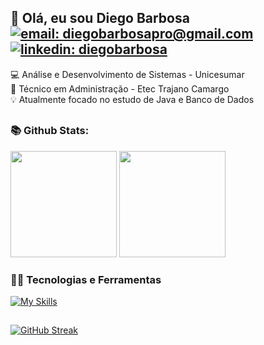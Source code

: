<div align="left">

## 👋 Olá, eu sou Diego Barbosa [![email: diegobarbosapro@gmail.com](https://img.shields.io/static/v1?label=Email&message=%20&color=8B89CC&labelColor=8B89CC&logoColor=FFF&style=for-the-badge&logo=protonmail)](mailto:diegobarbosapro@gmail.com) [![linkedin: diegobarbosa](https://img.shields.io/static/v1?label=Linkedin&message=%20&color=0077B5&labelColor=0077B5&logoColor=FFF&style=for-the-badge&logo=linkedin)](https://www.linkedin.com/in/diegobarbosad/)
       
  💻 Análise e Desenvolvimento de Sistemas - Unicesumar<br>
  📝 Técnico em Administração - Etec Trajano Camargo<br>
  💡 Atualmente focado no estudo de Java e Banco de Dados

  
  </div>

##

<div align="left">

  ### 📚 Github Stats:
  <img height="170em" src="https://github-readme-stats-kpvaqn4mk-sbarbosadiego.vercel.app/api?username=sbarbosadiego&show_icons=true&theme=midnight-purple&include_all_commits=true"/>
  <img height="170em" src="https://github-readme-stats-kpvaqn4mk-sbarbosadiego.vercel.app/api/top-langs/?username=sbarbosadiego&layout=compact&langs_count=16&theme=midnight-purple&exclude_repo=IALog"/>

  ### 👨‍💻 Tecnologias e Ferramentas
  [![My Skills](https://skillicons.dev/icons?i=linux,html,css,c,java,postgres,mysql&theme=light)](https://skillicons.dev)
  
</div>

<div align="left">
  
##

  [![GitHub Streak](https://streak-stats.demolab.com?user=&theme=midnight-purple&locale=pt_BR)](https://git.io/streak-stats)

</div>
